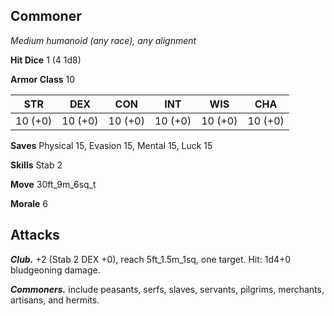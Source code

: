 ## Commoner

*Medium humanoid (any race), any alignment*

**Hit Dice** 1 (4 1d8)

**Armor Class** 10

| STR     | DEX     | CON     | INT     | WIS     | CHA     |
|---------|---------|---------|---------|---------|---------|
| 10 (+0) | 10 (+0) | 10 (+0) | 10 (+0) | 10 (+0) | 10 (+0) |

**Saves** Physical 15, Evasion 15, Mental 15, Luck 15

**Skills** Stab 2

**Move** 30ft_9m_6sq_t

**Morale** 6

## Attacks

***Club.*** +2 (Stab 2 DEX +0), reach 5ft_1.5m_1sq, one target. Hit: 1d4+0 bludgeoning damage.

***Commoners.*** include peasants, serfs, slaves, servants, pilgrims, merchants, artisans, and hermits.

